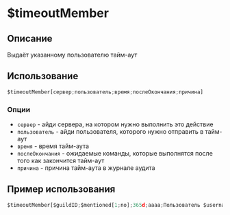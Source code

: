 # $timeoutMember

## Описание
Выдаёт указанному пользователю тайм-аут

## Использование
```js
$timeoutMember[сервер;пользователь;время;послеОкончания;причина]
```

### Опции
- `сервер` - айди сервера, на котором нужно выполнить это действие
- `пользователь` - айди пользователя, которого нужно отправить в тайм-аут
- `время` - время тайм-аута
- `послеОкончания` - ожидаемые команды, которые выполнятся после того как закончится тайм-аут
- `причина` - причина тайм-аута в журнале аудита

## Пример использования
```javascript
$timeoutMember[$guildID;$mentioned[1;no];365d;aaaa;Пользователь $username отправил подумать о своём поведении пользователя $username[$mentioned[1;no]] на 365 дней]
```
